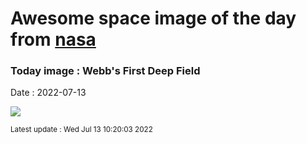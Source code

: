 
# Awesome space image of the day from [nasa](https://api.nasa.gov/)

### Today image : Webb's First Deep Field

Date : 2022-07-13


![](https://apod.nasa.gov/apod/image/2207/STScI-SMACS0723_webb.jpg)

<small>Latest update : Wed Jul 13 10:20:03 2022</small>


